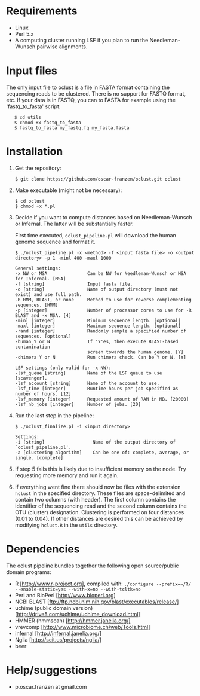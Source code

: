 # Requirements
* Linux
* Perl 5.x
* A computing cluster running LSF if you plan to run the Needleman-Wunsch pairwise alignments.

# Input files
The only input file to oclust is a file in FASTA format containing the sequencing reads to be
clustered. There is no support for FASTQ format, etc. If your data is in FASTQ, you can to FASTA
for example using the 'fastq_to_fasta' script:

```
   $ cd utils
   $ chmod +x fastq_to_fasta
   $ fastq_to_fasta my_fastq.fq my_fasta.fasta
```

# Installation
1. Get the repository:

   `$ git clone https://github.com/oscar-franzen/oclust.git oclust`

2. Make executable (might not be necessary):

   ```
   $ cd oclust
   $ chmod +x *.pl
   ```

3. Decide if you want to compute distances based on Needleman-Wunsch or Infernal. The latter will
   be substantially faster.

   First time executed, `oclust_pipeline.pl` will download the human genome sequence and
   format it.

   ```
   $ ./oclust_pipeline.pl -x <method> -f <input fasta file> -o <output directory> -p 1 -minl 400 -maxl 1000

   General settings:
   -x NW or MSA               Can be NW for Needleman-Wunsch or MSA for Infernal. [MSA]
   -f [string]                Input fasta file.
   -o [string]                Name of output directory (must not exist) and use full path.
   -R HMM, BLAST, or none     Method to use for reverse complementing sequences. [HMM]
   -p [integer]               Number of processor cores to use for -R BLAST and -x MSA. [4]
   -minl [integer]            Minimum sequence length. [optional]
   -maxl [integer]            Maximum sequence length. [optional]
   -rand [integer]            Randomly sample a specified number of sequences. [optional]
   -human Y or N              If 'Y'es, then execute BLAST-based contamination
                              screen towards the human genome. [Y]
   -chimera Y or N            Run chimera check. Can be Y or N. [Y]

   LSF settings (only valid for -x NW):
   -lsf_queue [string]        Name of the LSF queue to use [scavenger].
   -lsf_account [string]      Name of the account to use.
   -lsf_time [integer]        Runtime hours per job specified as number of hours. [12]
   -lsf_memory [integer]      Requested amount of RAM in MB. [20000]
   -lsf_nb_jobs [integer]     Number of jobs. [20]
   ```

4. Run the last step in the pipeline:

   ```
   $ ./oclust_finalize.pl -i <input directory>

   Settings:
   -i [string]                  Name of the output directory of `oclust_pipeline.pl'.
   -a [clustering algorithm]    Can be one of: complete, average, or single. [complete]
   ```

5. If step 5 fails this is likely due to insufficient memory on the node. Try requesting more memory and run it again.

6. If everything went fine there should now be files with the extension `hclust` in the specified directory. These files are space-delimited and contain two columns (with header). The first column contains the identifier of the sequencing read and the second column contains the OTU (cluster) designation. Clustering is performed on four distances (0.01 to 0.04). If other distances are desired this can be achieved by modifying `hclust.R` in the `utils` directory.

# Dependencies
The oclust pipeline bundles together the following open source/public domain programs:

* R [http://www.r-project.org], compiled with: `./configure --prefix=~/R/ --enable-static=yes --with-x=no --with-tcltk=no`
* Perl and BioPerl [http://www.bioperl.org]
* NCBI BLAST [ftp://ftp.ncbi.nlm.nih.gov/blast/executables/release/]
* uchime (public domain version) [http://drive5.com/uchime/uchime_download.html]
* HMMER (hmmscan) [http://hmmer.janelia.org/]
* vrevcomp [http://www.microbiome.ch/web/Tools.html]
* infernal [http://infernal.janelia.org/]
* Ngila [http://scit.us/projects/ngila/]
* beer

# Help/suggestions
* p.oscar.franzen at gmail.com
